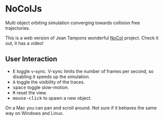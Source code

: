 # NoColJs

Multi object orbiting simulation converging towards collision free trajectories.

This is a web version of Jean Tampons wonderful [NoCol](https://github.com/johnBuffer/NoCol) project. Check it out, it has a video!


## User Interaction

* <kbd>E</kbd> toggle v-sync. V-sync limits the number of frames per second, so disabling it speeds up the simulation.
* <kbd>A</kbd> toggle the visibility of the traces.
* <kbd>space</kbd> toggle slow-motion.
* <kbd>R</kbd> reset the view.
* <kbd>mouse-click</kbd> to spawn a new object.

On a Mac you can pan and scroll around. Not sure if it behaves the same way on Windows and Linux.
